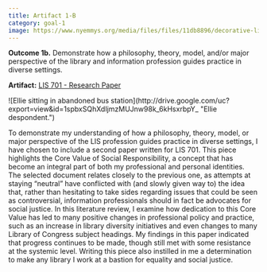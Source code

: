 ```yaml
---
title: Artifact 1-B
category: goal-1
image: https://www.nyemmys.org/media/files/files/11db8896/decorative-line-break-29.png
---
```



**Outcome 1b.** Demonstrate how a philosophy, theory, model, and/or major perspective of the library and 
 information profession guides practice in diverse settings.

**Artifact:** [LIS 701 - Research Paper](https://docs.google.com/document/d/1fS1ROkLtZNl5iitXFn_1pwAK-yZj0F9W/edit)

<div class="image-right" markdown="1">
![Ellie sitting in abandoned bus station](http://drive.google.com/uc?export=view&id=1spbxSQhXdIjmzMUJnw98k_6kHsxrbpY_ "Ellie despondent.")
</div>

To demonstrate my understanding of how a philosophy, theory, model, or major perspective of the LIS profession guides practice in diverse settings, I have chosen to include a second paper written for LIS 701. This piece highlights the Core Value of Social Responsibility, a concept that has become an integral part of both my professional and personal identities. The selected document relates closely to the previous one, as attempts at staying “neutral” have conflicted with (and slowly given way to) the idea that, rather than hesitating to take sides regarding issues that could be seen as controversial, information professionals should in fact be advocates for social justice. In this literature review, I examine how dedication to this Core Value has led to  many positive changes in professional policy and practice, such as an increase in library diversity initiatives and even changes to many Library of Congress subject headings. My findings in this paper indicated that progress continues to be made, though still met with some resistance at the systemic level. Writing this piece also instilled in me a determination to make any library I work at a bastion for equality and social justice.

